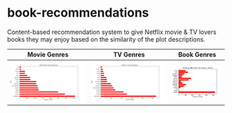 # book-recommendations
Content-based recommendation system to give Netflix movie & TV lovers books they may enjoy based on the similarity of the plot descriptions. 

Movie Genres        |  TV Genres  |  Book Genres    
:-------------------------:|:-------------------------:|:-------------------------:
![alt_text](graphs/netflix_movie_genres.png)  | ![alt_text](graphs/netflix_tv_genres.png) | ![alt_text](graphs/goodreads.png)

